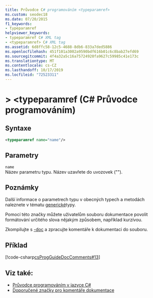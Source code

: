 ```yaml
---
title: Průvodce C# programováním <typeparamref>
ms.custom: seodec18
ms.date: 07/20/2015
f1_keywords:
- typeparamref
helpviewer_keywords:
- typeparamref C# XML tag
- <typeparamref> C# XML tag
ms.assetid: 6d8ffc58-12c5-4688-8db6-833a7ded5886
ms.openlocfilehash: 451f101a3002a9590bdf616b01c6c8bab27efd69
ms.sourcegitcommit: 4f4a32a5c16a75724920fa9627c59985c41e173c
ms.translationtype: MT
ms.contentlocale: cs-CZ
ms.lasthandoff: 10/17/2019
ms.locfileid: "72523311"
---
```

# <a name="typeparamref-c-programming-guide"></a>> \<typeparamref (C# Průvodce programováním)
## <a name="syntax"></a>Syntaxe  
  
```xml  
<typeparamref name="name"/>  
```  
  
## <a name="parameters"></a>Parametry  
 `name`  
 Název parametru typu. Název uzavřete do uvozovek ("").  
  
## <a name="remarks"></a>Poznámky  
 Další informace o parametrech typu v obecných typech a metodách naleznete v tématu [generické](../generics/index.md)typy.  
  
 Pomocí této značky můžete uživatelům souboru dokumentace povolit formátování určitého slova nějakým způsobem, například kurzívou.  
  
 Zkompilujte s [-doc](../../language-reference/compiler-options/doc-compiler-option.md) a zpracujte komentáře k dokumentaci do souboru.  
  
## <a name="example"></a>Příklad  
 [!code-csharp[csProgGuideDocComments#13](~/samples/snippets/csharp/VS_Snippets_VBCSharp/csProgGuideDocComments/CS/DocComments.cs#13)]  
  
## <a name="see-also"></a>Viz také:

- [Průvodce programováním v jazyce C#](../index.md)
- [Doporučené značky pro komentáře dokumentace](./recommended-tags-for-documentation-comments.md)

